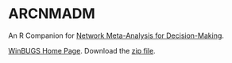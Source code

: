 # ARCNMADM

An R Companion for [Network Meta-Analysis for Decision-Making](https://www.wiley.com//legacy/wileychi/dias/index.html?type=Home).

[WinBUGS Home Page](https://www.mrc-bsu.cam.ac.uk/software/bugs-project). Download the [zip file](https://drive.google.com/file/d/1kFmZi4on_EiOreo4WL00Q6K_c8suzkiB/view?usp=drive_link).
